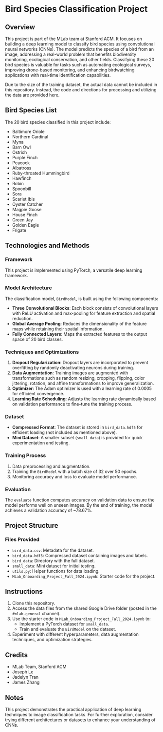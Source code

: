 # Bird Species Classification Project

## Overview
This project is part of the MLab team at Stanford ACM. It focuses on building a deep learning model to classify bird species using convolutional neural networks (CNNs). The model predicts the species of a bird from an image, addressing a real-world problem that benefits biodiversity monitoring, ecological conservation, and other fields. Classifying these 20 bird species is valuable for tasks such as automating ecological surveys, improving drone-based monitoring, and enhancing birdwatching applications with real-time identification capabilities.

Due to the size of the training dataset, the actual data cannot be included in this repository. Instead, the code and directions for processing and utilizing the data are provided here.

## Bird Species List
The 20 bird species classified in this project include:

- Baltimore Oriole
- Northern Cardinal
- Myna
- Barn Owl
- Ostrich
- Purple Finch
- Peacock
- Albatross
- Ruby-throated Hummingbird
- Hawfinch
- Robin
- Spoonbill
- Sora
- Scarlet Ibis
- Oyster Catcher
- Magpie Goose
- House Finch
- Green Jay
- Golden Eagle
- Frigate

## Technologies and Methods

### Framework
This project is implemented using PyTorch, a versatile deep learning framework.

### Model Architecture
The classification model, `BirdModel`, is built using the following components:
- **Three Convolutional Blocks**: Each block consists of convolutional layers with ReLU activation and max-pooling for feature extraction and spatial reduction.
- **Global Average Pooling**: Reduces the dimensionality of the feature maps while retaining their spatial information.
- **Fully Connected Layers**: Maps the extracted features to the output space of 20 bird classes.

### Techniques and Optimizations
1. **Dropout Regularization**: Dropout layers are incorporated to prevent overfitting by randomly deactivating neurons during training.
2. **Data Augmentation**: Training images are augmented with transformations such as random resizing, cropping, flipping, color jittering, rotation, and affine transformations to improve generalization.
3. **Optimizer**: The Adam optimizer is used with a learning rate of 0.0005 for efficient convergence.
4. **Learning Rate Scheduling**: Adjusts the learning rate dynamically based on validation performance to fine-tune the training process.

### Dataset
- **Compressed Format**: The dataset is stored in `bird_data.hdf5` for efficient loading (not included as mentioned above).
- **Mini Dataset**: A smaller subset (`small_data`) is provided for quick experimentation and testing.

### Training Process
1. Data preprocessing and augmentation.
2. Training the `BirdModel` with a batch size of 32 over 50 epochs.
3. Monitoring accuracy and loss to evaluate model performance.

### Evaluation
The `evaluate` function computes accuracy on validation data to ensure the model performs well on unseen images. By the end of training, the model achieves a validation accuracy of ~78.67%.

## Project Structure
### Files Provided
- `bird_data.csv`: Metadata for the dataset.
- `bird_data.hdf5`: Compressed dataset containing images and labels.
- `bird_data`: Directory with the full dataset.
- `small_data`: Mini dataset for initial testing.
- `utils.py`: Helper functions for data loading.
- `MLab_Onboarding_Project_Fall_2024.ipynb`: Starter code for the project.

## Instructions
1. Clone this repository.
2. Access the data files from the shared Google Drive folder (posted in the `#mlab-general` channel).
3. Use the starter code in `MLab_Onboarding_Project_Fall_2024.ipynb` to:
   - Implement a PyTorch dataset for `small_data`.
   - Train and evaluate the `BirdModel` on the dataset.
4. Experiment with different hyperparameters, data augmentation techniques, and optimization strategies.

## Credits
- MLab Team, Stanford ACM
- Joseph Le
- Jadelyn Tran
- James Zhang

## Notes
This project demonstrates the practical application of deep learning techniques to image classification tasks. For further exploration, consider trying different architectures or datasets to enhance your understanding of CNNs.
